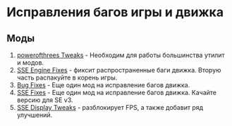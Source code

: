 
# Исправления багов игры и движка

## Моды

1. [powerofthrees Tweaks](https://www.nexusmods.com/skyrimspecialedition/mods/51073) - Необходим для работы большинства утилит и модов.
2. [SSE Engine Fixes](https://www.nexusmods.com/skyrimspecialedition/mods/17230) - фиксит распространенные баги движка. Вторую часть распакуйте в корень игры.
3. [Bug Fixes](https://www.nexusmods.com/skyrimspecialedition/mods/33261) - Еще один мод на исправление багов движка.
4. [SSE Fixes](https://www.nexusmods.com/skyrimspecialedition/mods/10547) - Еще один мод на исправление багов движка. Качайте версию для SE v3.
5. [SSE Display Tweaks](https://www.nexusmods.com/skyrimspecialedition/mods/34705) - разблокирует FPS, а также добавит ряд улучшений.